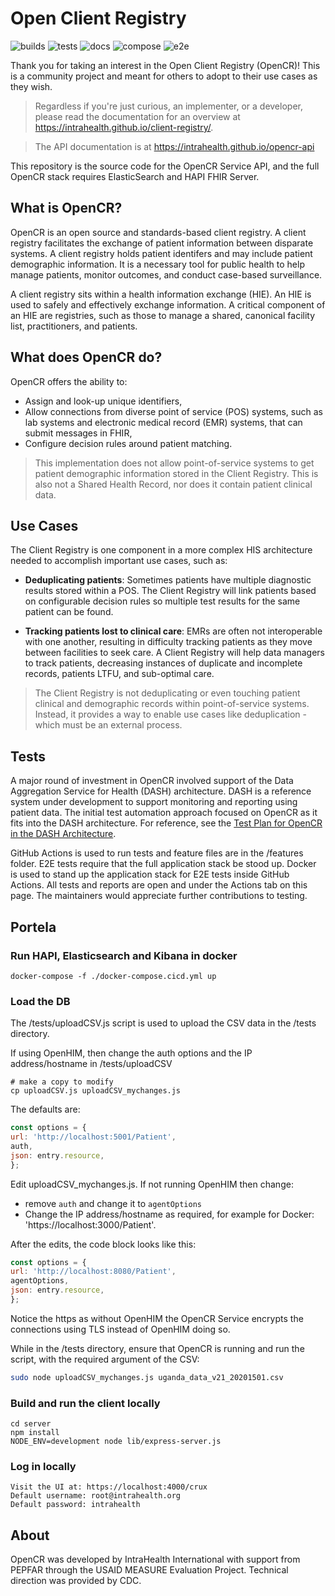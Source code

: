 # Open Client Registry 

![builds](https://github.com/intrahealth/client-registry/workflows/build/badge.svg) ![tests](https://github.com/intrahealth/client-registry/workflows/test/badge.svg) ![docs](https://github.com/intrahealth/client-registry/workflows/docs/badge.svg) ![compose](https://github.com/intrahealth/client-registry/workflows/compose/badge.svg) ![e2e](https://github.com/intrahealth/client-registry/workflows/e2e/badge.svg)

Thank you for taking an interest in the Open Client Registry (OpenCR)! This is a community project and meant for others to adopt to their use cases as they wish.

> Regardless if you're just curious, an implementer, or a developer, please read the documentation for an overview at https://intrahealth.github.io/client-registry/.

> The API documentation is at https://intrahealth.github.io/opencr-api

This repository is the source code for the OpenCR Service API, and the full OpenCR stack requires ElasticSearch and HAPI FHIR Server.

## What is OpenCR?

OpenCR is an open source and standards-based client registry. A client registry facilitates the exchange of patient information between disparate systems. A client registry holds patient identifers and may include patient demographic information. It is a necessary tool for public health to help manage patients, monitor outcomes, and conduct case-based surveillance.

A client registry sits within a health information exchange (HIE). An HIE is used to safely and effectively exchange information. A critical component of an HIE are registries, such as those to manage a shared, canonical facility list, practitioners, and patients. 

## What does OpenCR do?

OpenCR offers the ability to:

* Assign and look-up unique identifiers,
* Allow connections from diverse point of service (POS) systems, such as lab systems and electronic medical record (EMR) systems, that can submit messages in FHIR,
* Configure decision rules around patient matching.

> This implementation does not allow point-of-service systems to get patient demographic information stored in the Client Registry. This is also not a Shared Health Record, nor does it contain patient clinical data.

## Use Cases

The Client Registry is one component in a more complex HIS architecture needed to accomplish important use cases, such as:

* **Deduplicating patients**: Sometimes patients have multiple diagnostic results stored within a POS. The Client Registry will link patients based on configurable decision rules so multiple test results for the same patient can be found. 

* **Tracking patients lost to clinical care**: EMRs are often not interoperable with one another, resulting in difficulty tracking patients as they move between facilities to seek care. A Client Registry will help data managers to track patients, decreasing instances of duplicate and incomplete records, patients LTFU, and sub-optimal care. 

> The Client Registry is not deduplicating or even touching patient clinical and demographic records within point-of-service systems. Instead, it provides a way to enable use cases like deduplication - which must be an external process. 

## Tests

A major round of investment in OpenCR involved support of the Data Aggregation Service for Health (DASH) architecture. DASH is a reference system under development to support monitoring and reporting using patient data. The initial test automation approach focused on OpenCR as it fits into the DASH architecture. For reference, see the [Test Plan for OpenCR in the DASH Architecture](https://docs.google.com/document/d/1nyTKGSYGMvKz-FjEFt6gD9fxNwIuN0iEN83A8XQnK2o). 

GitHub Actions is used to run tests and feature files are in the /features folder. E2E tests require that the full application stack be stood up. Docker is used to stand up the application stack for E2E tests inside GitHub Actions. All tests and reports are open and under the Actions tab on this page. The maintainers would appreciate further contributions to testing.


## Portela

### Run HAPI, Elasticsearch and Kibana in docker

```
docker-compose -f ./docker-compose.cicd.yml up
```


### Load the DB

The /tests/uploadCSV.js script is used to upload the CSV data in the /tests directory.

If using OpenHIM, then change the auth options and the IP address/hostname in /tests/uploadCSV

```
# make a copy to modify
cp uploadCSV.js uploadCSV_mychanges.js
```

The defaults are:
```js
const options = {
url: 'http://localhost:5001/Patient',
auth,
json: entry.resource,
};
```

Edit uploadCSV_mychanges.js. If not running OpenHIM then change:
* remove `auth` and change it to `agentOptions`
* Change the IP address/hostname as required, for example for Docker: 'https://localhost:3000/Patient'.

After the edits, the code block looks like this:
```js
const options = {
url: 'http://localhost:8080/Patient',
agentOptions,
json: entry.resource,
};
```

Notice the https as without OpenHIM the OpenCR Service encrypts the connections using TLS instead of OpenHIM doing so.

While in the /tests directory, ensure that OpenCR is running and run the script, with the required argument of the CSV:

```bash
sudo node uploadCSV_mychanges.js uganda_data_v21_20201501.csv
```

### Build and run the client locally

```
cd server                                                   
npm install
NODE_ENV=development node lib/express-server.js
```

### Log in locally

```
Visit the UI at: https://localhost:4000/crux
Default username: root@intrahealth.org
Default password: intrahealth
```


## About

OpenCR was developed by IntraHealth International with support from PEPFAR through the USAID MEASURE Evaluation Project. Technical direction was provided by CDC. 

